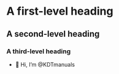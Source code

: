 # A first-level heading
## A second-level heading
### A third-level heading
- 👋 Hi, I’m @KDTmanuals

<!---
KDTmanuals/KDTmanuals is a ✨ special ✨ repository because its `README.md` (this file) appears on your GitHub profile.
You can click the Preview link to take a look at your changes.
--->
